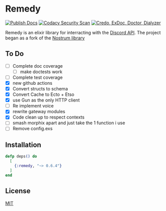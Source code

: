 
# Remedy

[![Publish Docs](https://github.com/bdanklin/remedy/actions/workflows/docs.yml/badge.svg)](https://github.com/bdanklin/remedy/actions/workflows/docs.yml) [![Codacy Security Scan](https://github.com/bdanklin/remedy/actions/workflows/codacy-analysis.yml/badge.svg)](https://github.com/bdanklin/remedy/actions/workflows/codacy-analysis.yml) [![Credo, ExDoc, Doctor, Dialyzer](https://github.com/bdanklin/remedy/actions/workflows/ex_check.yml/badge.svg)](https://github.com/bdanklin/remedy/actions/workflows/ex_check.yml)

Remedy is an elixir library for interracting with the [Discord API](https://discord.com/developers/docs/intro). The project began as a fork of the [Nostrum library](https://github.com/kraigie/nostrum)

## To Do

- [ ] Complete doc coverage
  - [ ] make doctests work
- [ ] Complete test coverage
- [x] new github actions
- [x] Convert structs to schema
- [x] Convert Cache to Ecto + Etso
- [x] use Gun as the only HTTP client
- [ ] Re implement voice
- [x] rewrite gateway modules
- [x] Code clean up to respect contexts
- [ ] smash morphix apart and just take the 1 function i use
- [ ] Remove config.exs

## Installation

```elixir
defp deps() do
  [
    {:remedy, "~> 0.6.4"}
  ]
end
```

## License
[MIT](https://opensource.org/licenses/MIT)
